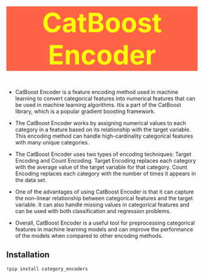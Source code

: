 <h1 style="color:yellow;background-color:tomato;text-align:center; font-size:500%" >CatBoost Encoder</h1>

- CatBoost Encoder is a feature encoding method used in machine learning to convert categorical features into numerical features that can be used in machine learning algorithms. Itis a part of the CatBoost library, which 
is a popular gradient boosting framework.

- The CatBoost Encoder works by assigning numerical values to each category in a feature based on its 
relationship with the target variable. This encoding method can handle high-cardinality categorical features 
with many unique categories.

- The CatBoost Encoder uses two types of encoding techniques: Target Encoding and Count Encoding. Target Encoding replaces each category with the average value of the target variable for that category. Count Encoding replaces each category with the number of times it appears in the data set.

- One of the advantages of using CatBoost Encoder is that it can capture the non-linear relationship between categorical features and the target variable. It can also handle missing values in categorical features and can be used with both classification and regression problems.

- Overall, CatBoost Encoder is a useful tool for preprocessing categorical features in machine learning models and can improve the performance of the models when compared to other encoding methods.



## Installation



```bash  
!pip install category_encoders
```
